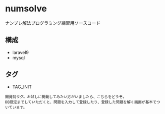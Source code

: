 # numsolve

ナンプレ解法プログラミング練習用ソースコード

## 構成

- laravel9
- mysql

## タグ

- TAG_INIT

```
開発前タグ。お試しに開発してみたい方がいましたら、こちらをどうぞ。
DB設定までしていただくと、問題を入力して登録したり、登録した問題を解く画面が基本でついています。
```



